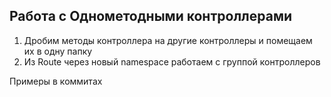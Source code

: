 ## Работа с Однометодными контроллерами

1. Дробим методы контроллера на другие контроллеры и помещаем их в одну папку
2. Из Route через новый namespace работаем с группой контроллеров

Примеры в коммитах
